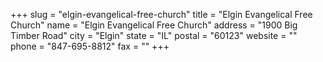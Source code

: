 +++
slug = "elgin-evangelical-free-church"
title = "Elgin Evangelical Free Church"
name = "Elgin Evangelical Free Church"
address = "1900 Big Timber Road"
city = "Elgin"
state = "IL"
postal = "60123"
website = ""
phone = "847-695-8812"
fax = ""
+++

